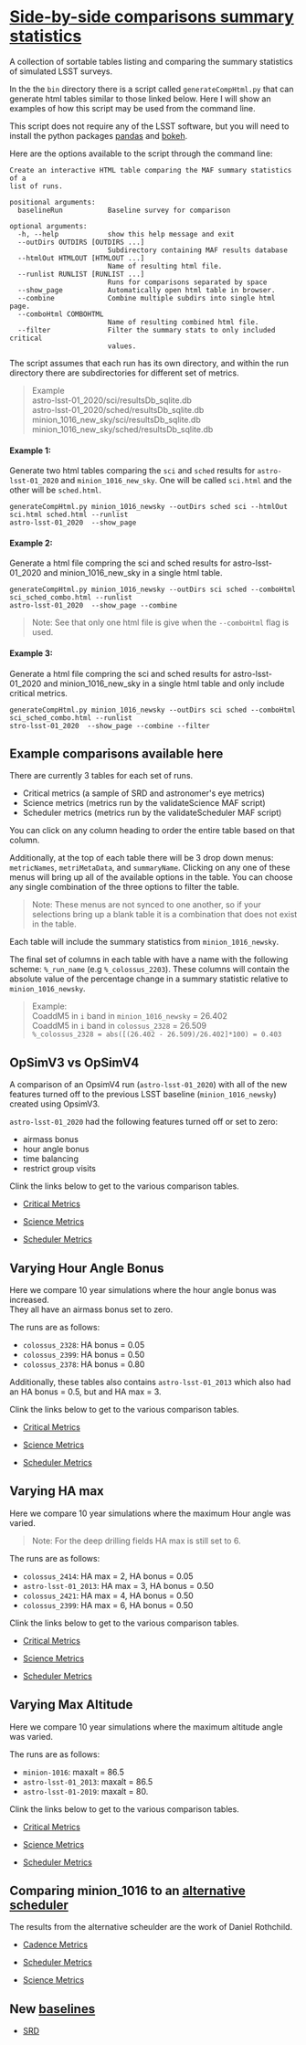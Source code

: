 # [Side-by-side comparisons summary statistics](https://oboberg.github.io/opsim_comparisons/)

A collection of sortable tables listing and comparing the summary statistics of
simulated LSST surveys.

In the the `bin` directory there is a script called  `generateCompHtml.py` that
can generate html tables similar to those linked below. Here I will show an
examples of how this script may be used from the command line.

This script does not require any of the LSST software, but you will need to
install the python packages [pandas](http://pandas.pydata.org/pandas-docs/stable/install.html) and
[bokeh](https://bokeh.pydata.org/en/latest/docs/installation.html).

Here are the options available to the script through the command line:

```
Create an interactive HTML table comparing the MAF summary statistics of a
list of runs.

positional arguments:
  baselineRun           Baseline survey for comparison

optional arguments:
  -h, --help            show this help message and exit
  --outDirs OUTDIRS [OUTDIRS ...]
                        Subdirectory containing MAF results database
  --htmlOut HTMLOUT [HTMLOUT ...]
                        Name of resulting html file.
  --runlist RUNLIST [RUNLIST ...]
                        Runs for comparisons separated by space
  --show_page           Automatically open html table in browser.
  --combine             Combine multiple subdirs into single html page.
  --comboHtml COMBOHTML
                        Name of resulting combined html file.
  --filter              Filter the summary stats to only included critical
                        values.
```

The script assumes that each run has its own directory, and within the run
directory there are subdirectories for different set of metrics.

>Example  
astro-lsst-01_2020/sci/resultsDb_sqlite.db  
astro-lsst-01_2020/sched/resultsDb_sqlite.db  
minion_1016_new_sky/sci/resultsDb_sqlite.db  
minion_1016_new_sky/sched/resultsDb_sqlite.db

#### Example 1:
Generate two html tables comparing the `sci` and `sched` results for `astro-lsst-01_2020`
and `minion_1016_new_sky`. One will be called `sci.html` and the other will be `sched.html`.

```
generateCompHtml.py minion_1016_newsky --outDirs sched sci --htmlOut sci.html sched.html --runlist
astro-lsst-01_2020  --show_page

```
#### Example 2:
Generate a html file compring the sci and sched results for astro-lsst-01_2020
and minion_1016_new_sky in a single html table.

```
generateCompHtml.py minion_1016_newsky --outDirs sci sched --comboHtml sci_sched_combo.html --runlist
astro-lsst-01_2020  --show_page --combine
```
>Note: See that only one html file is give when the `--comboHtml` flag is used.


#### Example 3:
Generate a html file compring the sci and sched results for astro-lsst-01_2020
and minion_1016_new_sky in a single html table and only include critical metrics.

```
generateCompHtml.py minion_1016_newsky --outDirs sci sched --comboHtml sci_sched_combo.html --runlist
stro-lsst-01_2020  --show_page --combine --filter
```

## Example comparisons available  here

There are currently 3 tables for each set of runs.

 - Critical metrics (a sample of SRD and astronomer's eye metrics)
 - Science metrics (metrics run by the validateScience MAF script)
 - Scheduler metrics (metrics run by the validateScheduler MAF script)

You can click on any column heading to order the entire table based on that column.

Additionally, at the top of each table there will be 3 drop down menus:
`metricNames`, `metriMetaData`, and `summaryName`. Clicking on any one of
these menus will bring up all of the available options in the table. You can
choose any single combination of the three options to filter the table.

> Note: These
menus are not synced to one another, so if your selections bring up a blank table
it is a combination that does not exist in the table.

Each table will include the summary statistics from `minion_1016_newsky`.

The final set of columns in each table with have a name with the following
scheme: `%_run_name` (e.g `%_colossus_2203`). These columns will contain the
absolute value of the percentage change in a summary statistic relative to
`minion_1016_newsky`.

> Example:  
CoaddM5 in `i` band in `minion_1016_newsky` = 26.402  
CoaddM5 in `i` band in `colossus_2328` = 26.509  
`%_colossus_2328 = abs([(26.402 - 26.509)/26.402]*100) = 0.403`



## OpSimV3 vs OpSimV4

A comparison of an OpsimV4 run (`astro-lsst-01_2020`) with all of the new features
turned off to the previous LSST baseline (`minion_1016_newsky`) created
using OpsimV3.

`astro-lsst-01_2020` had the following features turned off or set to zero:

- airmass bonus
- hour angle bonus
- time balancing
- restrict group visits

Clink the links below to get to the various comparison tables.

 - [Critical Metrics](https://oboberg.github.io//opsim_comparisons/v3_v4/critical_metrics/index.html)

 - [Science Metrics](https://oboberg.github.io//opsim_comparisons/v3_v4/science_metrics/index.html)

 - [Scheduler Metrics](https://oboberg.github.io/opsim_comparisons/v3_v4/scheduler_metrics/index.html)


## Varying Hour Angle Bonus

Here we compare 10 year simulations where the hour angle bonus was increased.  
They all have an airmass bonus set to zero.

The runs are as follows:
 - `colossus_2328`: HA bonus = 0.05
 - `colossus_2399`: HA bonus = 0.50
 - `colossus_2378`: HA bonus = 0.80

Additionally, these tables also contains `astro-lsst-01_2013` which also had
an HA bonus = 0.5, but and HA max = 3.

Clink the links below to get to the various comparison tables.

 - [Critical Metrics](https://oboberg.github.io/opsim_comparisons/hour_anlgle_bonus/critical_metrics/index.html)

 - [Science Metrics](https://oboberg.github.io/opsim_comparisons/hour_anlgle_bonus/science_metrics/index.html)

 - [Scheduler Metrics](https://oboberg.github.io/opsim_comparisons/hour_anlgle_bonus/scheduler_metrics/index.html)


## Varying HA max

 Here we compare 10 year simulations where the maximum Hour angle was varied.
 > Note: For the deep drilling fields HA max is still set to 6.

 The runs are as follows:
  - `colossus_2414`: HA max = 2, HA bonus = 0.05
  - `astro-lsst-01_2013`: HA max = 3, HA bonus = 0.50
  - `colossus_2421`: HA max = 4, HA bonus = 0.50
  - `colossus_2399`: HA max = 6, HA bonus = 0.50

Clink the links below to get to the various comparison tables.

  - [Critical Metrics](https://oboberg.github.io/opsim_comparisons/hamax/critical_metrics/index.html)

  - [Science Metrics](https://oboberg.github.io/opsim_comparisons/hamax/science_metrics/index.html)

  - [Scheduler Metrics](https://oboberg.github.io/opsim_comparisons/hamax/scheduler_metrics/index.html)


## Varying Max Altitude

 Here we compare 10 year simulations where the maximum altitude angle was varied.

 The runs are as follows:
  - `minion-1016`:  maxalt = 86.5
  - `astro-lsst-01_2013`: maxalt = 86.5
  - `astro-lsst-01-2019`: maxalt = 80.

Clink the links below to get to the various comparison tables.

  - [Critical Metrics](https://oboberg.github.io/opsim_comparisons/MaxAlt/critical_metrics/index.html)

  - [Science Metrics](https://oboberg.github.io/opsim_comparisons/MaxAlt/science_metrics/index.html)

  - [Scheduler Metrics](https://oboberg.github.io/opsim_comparisons/MaxAlt/scheduler_metrics/index.html)


## Comparing minion_1016 to an [alternative scheduler](http://altsched.rothchild.me:8080/?runId=5)

The results from the alternative scheulder are the work of Daniel Rothchild.

- [Cadence Metrics](https://oboberg.github.io/opsim_comparisons/alt/cadence/index.html)

- [Scheduler Metrics](https://oboberg.github.io/opsim_comparisons/alt/sched/index.html)

- [Science Metrics](https://oboberg.github.io/opsim_comparisons/alt/sci/index.html)

## New [baselines](http://astro-lsst-01.astro.washington.edu:8081/)

- [SRD](https://oboberg.github.io/opsim_comparisons/newbaselines/SRD/index.html)
